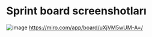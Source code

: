 # Sprint board screenshotları
![image](https://github.com/mervetncl/F-152/assets/132881093/615215b6-cd04-4227-84b5-fe2c59754f73)
https://miro.com/app/board/uXjVM5wUM-A=/
